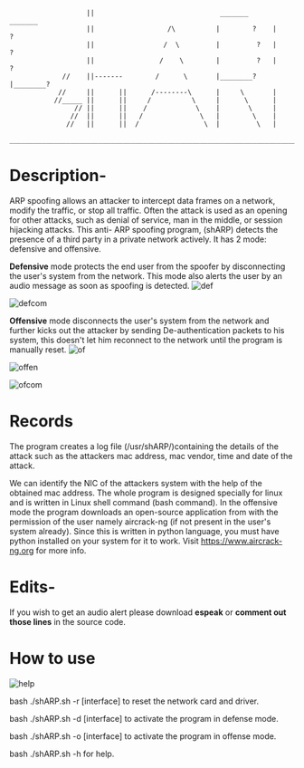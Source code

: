 

			           ||                               _______       _______          
			           ||                  /\          |        ?    |        ?     
			           ||                 /  \         |         ?   |         ?    
			           ||                /    \        |         ?   |         ?    
			     //    ||-------        /      \       |________?    |________?     
			    //     ||      ||      /--------\      |     \       |              
			   //_____ ||      ||     /          \     |      \      |              
			        // ||      ||    /            \    |       \     |             
			       //  ||      ||   /              \   |        \    |             
			      //   ||      ||  /                \  |         \   |             
		_______________________________________________________________________________________	  		   
				       		                       
 


# Description-

ARP spoofing allows an attacker to intercept data frames on a network, modify the traffic, or stop all traffic. Often the attack is used as an opening for other attacks, such as denial of service, man in the middle, or session hijacking attacks. This anti- ARP spoofing program, (shARP) detects the presence of a third party in a private network actively. It has 2 mode: defensive and offensive. 

**Defensive** mode protects the end user from the spoofer by disconnecting the user's system from the network. This mode also alerts the user by an audio message as soon as spoofing is detected.
![def](https://cloud.githubusercontent.com/assets/26405791/25932513/4d365eca-362f-11e7-8d2c-6dc19aed0c4e.png)

![defcom](https://cloud.githubusercontent.com/assets/26405791/25932547/83154a4c-362f-11e7-85ac-04e56f890136.png)


**Offensive** mode disconnects the user's system from the network and further kicks out the attacker by sending De-authentication packets to his system, this doesn't let him reconnect to the network until the program is manually reset. 
![of](https://cloud.githubusercontent.com/assets/26405791/25932564/9f54b62a-362f-11e7-9e01-ca1c7e94ef5e.png)

![offen](https://cloud.githubusercontent.com/assets/26405791/25932577/b232564e-362f-11e7-9c45-4ab2752b39fe.png)

![ofcom](https://cloud.githubusercontent.com/assets/26405791/25932584/c4b77b00-362f-11e7-981f-17160a2f4a2d.png)

# Records

The program creates a log file (/usr/shARP/)containing the details of the attack such as the attackers mac address, mac vendor, time and date of the attack. 

We can identify the NIC of the attackers system with the help of the obtained mac address. The whole program is designed specially for linux and is written in Linux shell command (bash command). In the offensive mode the program downloads an open-source application from with the permission of the user namely aircrack-ng (if not present in the user's system already). Since this is written in python language, you must have python installed on your system for it to work. Visit https://www.aircrack-ng.org for more info.

# Edits-
If you wish to get an audio alert please download **espeak** or **comment out those lines** in the source code.

# How to use 

![help](https://cloud.githubusercontent.com/assets/26405791/25932600/dfc234d0-362f-11e7-9155-1bb9c68ce4cb.png)

 
bash ./shARP.sh -r [interface] to reset the network card and driver.

bash ./shARP.sh -d [interface] to activate the program in defense mode.

bash ./shARP.sh -o [interface] to activate the program in offense mode.

bash ./shARP.sh -h for help.

